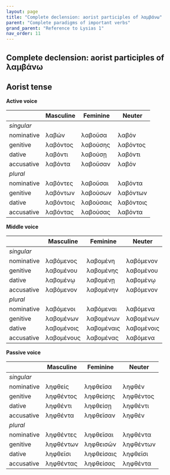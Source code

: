 ```yaml
---
layout: page
title: "Complete declension: aorist participles of λαμβάνω"
parent: "Complete paradigms of important verbs"
grand_parent: "Reference to Lysias 1"
nav_order: 11
---
```


## Complete declension: aorist participles of λαμβάνω


## Aorist tense

**Active voice**

| | Masculine | Feminine | Neuter |
| --- | --- | --- | --- |
| *singular* |  |  |  |
| nominative | λαβών | λαβοῦσα | λαβόν |
| genitive | λαβόντος | λαβούσης | λαβόντος |
| dative | λαβόντι | λαβούσῃ | λαβόντι |
| accusative | λαβόντα | λαβοῦσαν | λαβόν |
| *plural* |  |  |  |
| nominative | λαβόντες | λαβοῦσαι | λαβόντα |
| genitive | λαβόντων | λαβούσων | λαβόντων |
| dative | λαβόντοις | λαβούσαις | λαβόντοις |
| accusative | λαβόντας | λαβούσας | λαβόντα |

**Middle voice**

| | Masculine | Feminine | Neuter |
| --- | --- | --- | --- |
| *singular* |  |  |  |
| nominative | λαβόμενος | λαβομένη | λαβόμενον |
| genitive | λαβομένου | λαβομένης | λαβομένου |
| dative | λαβομένῳ | λαβομένῃ | λαβομένῳ |
| accusative | λαβόμενον | λαβομένην | λαβόμενον |
| *plural* |  |  |  |
| nominative | λαβόμενοι | λαβόμεναι | λαβόμενα |
| genitive | λαβομένων | λαβομένων | λαβομένων |
| dative | λαβομένοις | λαβομέναις | λαβομένοις |
| accusative | λαβομένους | λαβομένας | λαβόμενα |

**Passive voice**

| | Masculine | Feminine | Neuter |
| --- | --- | --- | --- |
| *singular* |  |  |  |
| nominative | ληφθείς | ληφθεῖσα | ληφθέν |
| genitive | ληφθέντος | ληφθείσης | ληφθέντος |
| dative | ληφθέντι | ληφθείσῃ | ληφθέντι |
| accusative | ληφθέντα | ληφθεῖσαν | ληφθέν |
| *plural* |  |  |  |
| nominative | ληφθέντες | ληφθεῖσαι | ληφθέντα |
| genitive | ληφθέντων | ληφθεισῶν | ληφθέντων |
| dative | ληφθεῖσι | ληφθείσαις | ληφθεῖσι |
| accusative | ληφθέντας | ληφθείσας | ληφθέντα |

